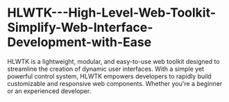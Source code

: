 # HLWTK---High-Level-Web-Toolkit-Simplify-Web-Interface-Development-with-Ease
HLWTK is a lightweight, modular, and easy-to-use web toolkit designed to streamline the creation of dynamic user interfaces. With a simple yet powerful control system, HLWTK empowers developers to rapidly build customizable and responsive web components. Whether you're a beginner or an experienced developer.
